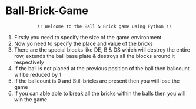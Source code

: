 # Ball-Brick-Game

                !! Welcome to the Ball & Brick game using Python !!
1. Firstly you need to specify the size of the game environment    
2. Now yo need to specify the place and value of the bricks
3. There are the special blocks like DE, B & DS which will destroy the entire row, extends the ball base plate & destroys all the blocks around it respectively
4. If the ball is not placed at the previous position of the ball then ballcount wll be reduced by 1
5. If the ballcount is 0 and Still bricks are present then you will lose the game
5. If you can able able to break all the bricks within the balls then you will win the game
